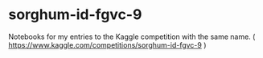 # sorghum-id-fgvc-9

Notebooks for my entries to the Kaggle competition with the same name. ( https://www.kaggle.com/competitions/sorghum-id-fgvc-9 )

